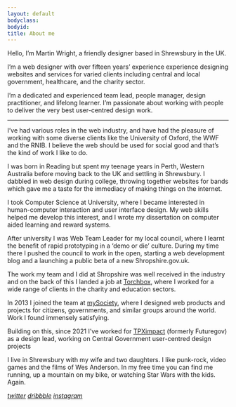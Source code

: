 ```yaml
---
layout: default
bodyclass: 
bodyid: 
title: About me
---
```


<p class="lede">Hello, I&#8217;m Martin Wright, a friendly designer based in Shrewsbury in the UK.</p>

I&#8217;m a web designer with over fifteen years&#8217; experience experience designing websites and services for varied clients including central and local government, healthcare, and the charity sector. 

I’m a dedicated and experienced team lead, people manager, design practitioner, and lifelong learner. I’m passionate about working with people to deliver the very best user-centred design work.

<hr class="decorative-hr">

I&#8217;ve had various roles in the web industry, and have had the pleasure of working with some diverse clients like the University of Oxford, the WWF and the RNIB. I believe the web should be used for social good and that&#8217;s the kind of work I like to do.

I was born in Reading but spent my teenage years in Perth, Western Australia before moving back to the UK and settling in Shrewsbury.
I dabbled in web design during college, throwing together websites for bands which gave me a taste for the immediacy of making things on the internet. 

I took Computer Science at University, where I became interested in human-computer interaction and user interface design. My web skills helped me develop this interest, and I wrote my dissertation on computer aided learning and reward systems.

After university I was Web Team Leader for my local council, where I learnt the benefit of rapid prototyping in a &#8216;demo or die&#8217; culture. During my time there I pushed the council to work in the open, starting a web development blog and a launching a public beta of a new Shropshire.gov.uk.

The work my team and I did at Shropshire was well received in the industry and on the back of this I landed a job at <a href="http://torchbox.com">Torchbox</a>, where I worked for a wide range of clients in the charity and education sectors.

In 2013 I joined the team at <a href="http://mysociety.org">mySociety</a>, where I designed web products and projects for citizens, governments, and similar groups around the world. Work I found immensely satisfying.

Building on this, since 2021 I've worked for <a href="http://tpximpact.com">TPXimpact</a> (formerly Futuregov) as a design lead, working on Central Government user-centred design projects

I live in Shrewsbury with my wife and two daughters. I like punk-rock, video games and the films of Wes Anderson. In my free time you can find me running, up a mountain on my bike, or watching Star Wars with the kids. Again.


<a href="http://twitter.com/wrightmartin" ><i>twitter</i></a>
<a href="http://dribbble.com/wrightmartin"><i>dribbble</i></a>
<a href="http://instagram.com/mynameismartin/"><i>instagram</i></a>
    
